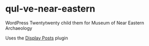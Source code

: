 # qul-ve-near-eastern
WordPress Twentytwenty child them for Museum of Near Eastern Archaeology

Uses the [Display Posts](https://en-ca.wordpress.org/plugins/display-posts-shortcode/) plugin
